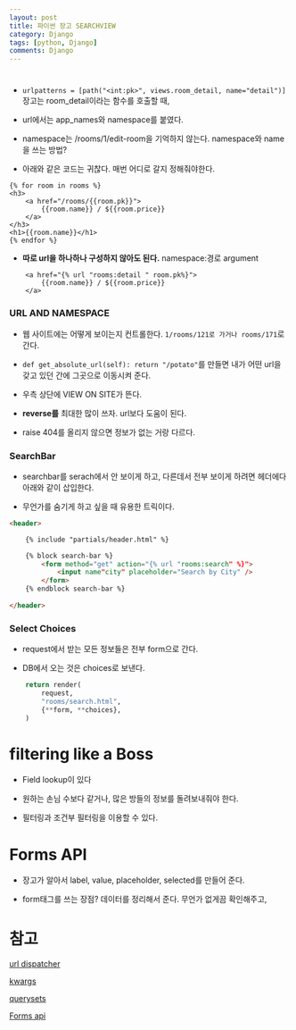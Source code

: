 ```yaml
---
layout: post
title: 파이썬 장고 SEARCHVIEW
category: Django
tags: [python, Django]
comments: Django
---
```


#

- `urlpatterns = [path("<int:pk>", views.room_detail, name="detail")]` 장고는 room_detail이라는 함수를 호출할 때,  

- url에서는 app_names와 namespace를 붙였다.

- namespace는 /rooms/1/edit-room을 기억하지 않는다. namespace와 name을 쓰는 방법?

- 아래와 같은 코드는 귀찮다. 매번 어디로 갈지 정해줘야한다.

```
{% for room in rooms %}
<h3>
    <a href="/rooms/{{room.pk}}">
        {{room.name}} / ${{room.price}}
    </a>
</h3>
<h1>{{room.name}}</h1>
{% endfor %}
```

- **따로 url을 하나하나 구성하지 않아도 된다.** namespace:경로 argument

```
    <a href="{% url "rooms:detail " room.pk%}">
        {{room.name}} / ${{room.price}}
    </a>
```

### URL AND NAMESPACE

- 웹 사이트에는 어떻게 보이는지 컨트롤한다. `1/rooms/121로 가거나 rooms/171`로 간다.

- `def get_absolute_url(self): return "/potato"`를 만들면 내가 어떤 url을 갖고 있던 간에 그곳으로 이동시켜 준다.

- 우측 상단에 VIEW ON SITE가 뜬다.

- **reverse를** 최대한 많이 쓰자. url보다 도움이 된다.

- raise 404를 올리지 않으면 정보가 없는 거랑 다르다.


### SearchBar

- searchbar를 serach에서 안 보이게 하고, 다른데서 전부 보이게 하려면 헤더에다 아래와 같이 삽입한다.

- 무언가를 숨기게 하고 싶을 때 유용한 트릭이다.

```html
<header>

    {% include "partials/header.html" %}

    {% block search-bar %}
        <form method="get" action="{% url "rooms:search" %}">
            <input name"city" placeholder="Search by City" />
        </form>
    {% endblock search-bar %}
    
</header>
```

### Select Choices

- request에서 받는 모든 정보들은 전부 form으로 간다.

- DB에서 오는 것은 choices로 보낸다.


```python
    return render(
        request,
        "rooms/search.html",
        {**form, **choices},
    )
```

# filtering like a Boss

- Field lookup이 있다

- 원하는 손님 수보다 같거나, 많은 방들의 정보를 돌려보내줘야 한다.

- 필터링과 조건부 필터링을 이용할 수 있다.

# Forms API

- 장고가 알아서 label, value, placeholder, selected를 만들어 준다.

- form태그를 쓰는 장점? 데이터를 정리해서 준다. 무언가 없게끔 확인해주고, 

# 참고

[url dispatcher](https://docs.djangoproject.com/en/2.2/topics/http/urls/)


[kwargs](https://lee-seul.github.io/django/backend/2018/02/03/django-model-kwagrs.html)

[querysets](https://docs.djangoproject.com/en/2.2/ref/models/querysets/)


[Forms api](https://docs.djangoproject.com/en/2.2/ref/forms/api/)